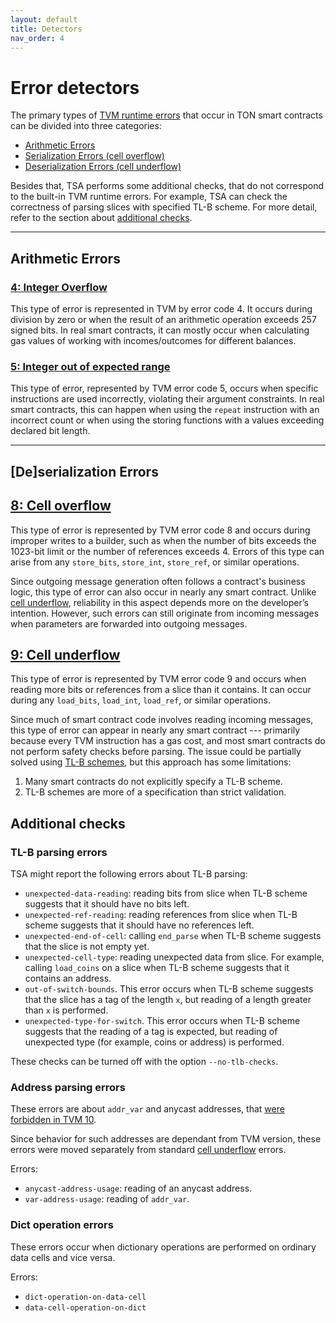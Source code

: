 ```yaml
---
layout: default
title: Detectors
nav_order: 4
---
```


# Error detectors

The primary types of [TVM runtime errors](https://docs.ton.org/v3/documentation/tvm/tvm-exit-codes#standard-exit-codes) 
that occur in TON smart contracts can be divided into three categories:

- [Arithmetic Errors](#arithmetic-errors)
- [Serialization Errors (cell overflow)](#8-cell-overflow)
- [Deserialization Errors (cell underflow)](#9-cell-underflow)

Besides that, TSA performs some additional checks, that do not correspond to the built-in TVM runtime errors.
For example, TSA can check the correctness of parsing slices with specified TL-B scheme.
For more detail, refer to the section about [additional checks](#additional-checks).

---

## Arithmetic Errors

### [4: Integer Overflow](https://docs.ton.org/v3/documentation/tvm/tvm-exit-codes#4)

This type of error is represented in TVM by error code 4. It occurs during division by zero or when the result of an arithmetic operation exceeds 257 signed bits.
In real smart contracts, it can mostly occur when calculating gas values of working with incomes/outcomes for different balances.

### [5: Integer out of expected range](https://docs.ton.org/v3/documentation/tvm/tvm-exit-codes#5)

This type of error, represented by TVM error code 5, occurs when specific instructions are used incorrectly, violating their argument constraints.
In real smart contracts, this can happen when using the `repeat` instruction with an incorrect count or when using the storing functions with a values exceeding declared bit length.

---

## [De]serialization Errors

## [8: Cell overflow](https://docs.ton.org/v3/documentation/tvm/tvm-exit-codes#8)

This type of error is represented by TVM error code 8 and occurs during improper writes to a builder, 
such as when the number of bits exceeds the 1023-bit limit or the number of references exceeds 4. 
Errors of this type can arise from any `store_bits`, `store_int`, `store_ref`, or similar operations.

Since outgoing message generation often follows a contract's business logic, this type of error can also occur in nearly any smart contract. 
Unlike [cell underflow](#9-cell-underflow), reliability in this aspect depends more on the developer’s intention. However, such errors can still originate from incoming messages when parameters are forwarded into outgoing messages.

## [9: Cell underflow](https://docs.ton.org/v3/documentation/tvm/tvm-exit-codes#5)

This type of error is represented by TVM error code 9 and occurs when reading more bits or references from a slice than it contains. 
It can occur during any `load_bits`, `load_int`, `load_ref`, or similar operations.

Since much of smart contract code involves reading incoming messages, 
this type of error can appear in nearly any smart contract --- primarily because every TVM instruction has a gas cost, 
and most smart contracts do not perform safety checks before parsing. 
The issue could be partially solved using [TL-B schemes](https://docs.ton.org/v3/documentation/data-formats/tlb/tl-b-language), but this approach has some limitations:
1. Many smart contracts do not explicitly specify a TL-B scheme.
2. TL-B schemes are more of a specification than strict validation.

## Additional checks

### TL-B parsing errors

TSA might report the following errors about TL-B parsing:

- `unexpected-data-reading`: reading bits from slice when TL-B scheme suggests that it should have no bits left.
- `unexpected-ref-reading`: reading references from slice when TL-B scheme suggests that it should have no references left.
- `unexpected-end-of-cell`: calling `end_parse` when TL-B scheme suggests that the slice is not empty yet.
- `unexpected-cell-type`: reading unexpected data from slice. For example, calling `load_coins` on a slice when TL-B scheme suggests that it contains an address.
- `out-of-switch-bounds`. This error occurs when TL-B scheme suggests that the slice has a tag of the length `x`, but reading of a length greater than `x` is performed.
- `unexpected-type-for-switch`. This error occurs when TL-B scheme suggests that the reading of a tag is expected, but reading of unexpected type (for example, coins or address) is performed.

These checks can be turned off with the option `--no-tlb-checks`.

### Address parsing errors

These errors are about `addr_var` and anycast addresses, that [were forbidden in TVM 10](https://github.com/ton-blockchain/ton/blob/master/doc/GlobalVersions.md#anycast-addresses-and-address-rewrite).

Since behavior for such addresses are dependant from TVM version, these errors were moved separately from standard [cell underflow](#9-cell-underflow) errors.

Errors:

- `anycast-address-usage`: reading of an anycast address.
- `var-address-usage`: reading of `addr_var`.

### Dict operation errors

These errors occur when dictionary operations are performed on ordinary data cells and vice versa.

Errors:
- `dict-operation-on-data-cell`
- `data-cell-operation-on-dict`